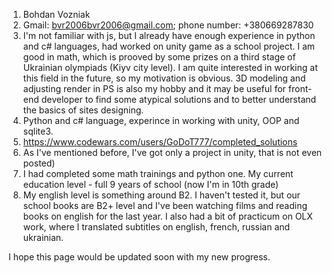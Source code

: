 1. Bohdan Vozniak
2. Gmail: bvr2006bvr2006@gmail.com; phone number: +380669287830
3. I'm not familiar with js, but I already have enough experience in python and c# languages, had worked on unity game as a school project. 
I am good in math, which is prooved by some prizes on a third stage of Ukrainian olympiads (Kiyv city level). I am quite interested in working
at this field in the future, so my motivation is obvious. 3D modeling and adjusting render in PS is also my hobby and it may be useful for
front-end developer to find some atypical solutions and to better understand the basics of sites designing.
4. Python and c# language, experince in working with unity, OOP and sqlite3.
5. https://www.codewars.com/users/GoDoT777/completed_solutions
6. As I've mentioned before, I've got only a project in unity, that is not even posted)
7. I had completed some math trainings and python one. My current education level - full 9 years of school (now I'm in 10th grade)
8. My english level is something around B2. I haven't tested it, but our school books are B2+ level and I've been watching films and reading books
on english for the last year. I also had a bit of practicum on OLX work, where I translated subtitles on english, french, russian and ukrainian.

I hope this page would be updated soon with my new progress.
